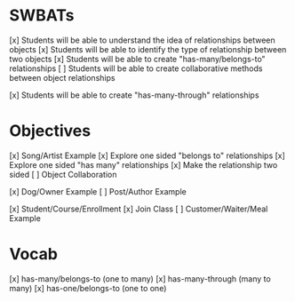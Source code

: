 # SWBATs
[x] Students will be able to understand the idea of relationships between objects
[x] Students will be able to identify the type of relationship between two objects
[x] Students will be able to create "has-many/belongs-to" relationships
[ ] Students will be able to create collaborative methods between object relationships

[x] Students will be able to create "has-many-through" relationships

# Objectives
[x] Song/Artist Example
    [x] Explore one sided "belongs to" relationships
    [x] Explore one sided "has many" relationships
    [x] Make the relationship two sided
    [ ] Object Collaboration

[x] Dog/Owner Example
[ ] Post/Author Example

[x] Student/Course/Enrollment
    [x] Join Class
[ ] Customer/Waiter/Meal Example

# Vocab

[x] has-many/belongs-to (one to many)
[x] has-many-through (many to many)
[x] has-one/belongs-to (one to one)